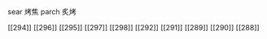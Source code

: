 




sear 烤焦
parch 炙烤

[[294]]
[[296]]
[[295]]
[[297]]
[[298]]
[[292]]
[[291]]
[[289]]
[[290]]
[[288]]
